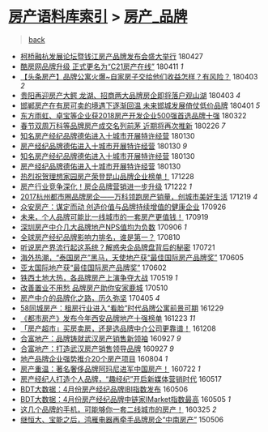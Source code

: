 [房产语料库索引](../../README.md)  > [房产_品牌](房产_品牌.md)
====
> [back](../README.md)

- [柯桥融杭发展论坛暨钱江房产品牌发布会盛大举行](http://jkwz.applinzi.com/ittc/7096715783126385680.html#%E6%9F%AF%E6%A1%A5%E8%9E%8D%E6%9D%AD%E5%8F%91%E5%B1%95%E8%AE%BA%E5%9D%9B%E6%9A%A8%E9%92%B1%E6%B1%9F%E6%88%BF%E4%BA%A7%E5%93%81%E7%89%8C%E5%8F%91%E5%B8%83%E4%BC%9A%E7%9B%9B%E5%A4%A7%E4%B8%BE%E8%A1%8C) 180427  
- [酷房网品牌升级 正式更名为“C21房产在线”](http://jkwz.applinzi.com/ittc/7090674945271268363.html#%E9%85%B7%E6%88%BF%E7%BD%91%E5%93%81%E7%89%8C%E5%8D%87%E7%BA%A7+%E6%AD%A3%E5%BC%8F%E6%9B%B4%E5%90%8D%E4%B8%BA%E2%80%9CC21%E6%88%BF%E4%BA%A7%E5%9C%A8%E7%BA%BF%E2%80%9D) 180411 *1* 
- [【头条房产】品牌公寓火爆~自家房子交给他们收益怎样？有风险？](http://jkwz.applinzi.com/ittc/7087825527387980816.html#%E3%80%90%E5%A4%B4%E6%9D%A1%E6%88%BF%E4%BA%A7%E3%80%91%E5%93%81%E7%89%8C%E5%85%AC%E5%AF%93%E7%81%AB%E7%88%86%7E%E8%87%AA%E5%AE%B6%E6%88%BF%E5%AD%90%E4%BA%A4%E7%BB%99%E4%BB%96%E4%BB%AC%E6%94%B6%E7%9B%8A%E6%80%8E%E6%A0%B7%EF%BC%9F%E6%9C%89%E9%A3%8E%E9%99%A9%EF%BC%9F) 180403 *2* 
- [贵阳再迎房产大鳄 龙湖、招商两大品牌房企即将落户观山湖](http://jkwz.applinzi.com/ittc/7087710122929554443.html#%E8%B4%B5%E9%98%B3%E5%86%8D%E8%BF%8E%E6%88%BF%E4%BA%A7%E5%A4%A7%E9%B3%84+%E9%BE%99%E6%B9%96%E3%80%81%E6%8B%9B%E5%95%86%E4%B8%A4%E5%A4%A7%E5%93%81%E7%89%8C%E6%88%BF%E4%BC%81%E5%8D%B3%E5%B0%86%E8%90%BD%E6%88%B7%E8%A7%82%E5%B1%B1%E6%B9%96) 180403 *4* 
- [邯郸房产在有房可卖的境遇下逐渐回温 未来邯城发展倚仗低价品牌](http://jkwz.applinzi.com/ittc/7087124589182452747.html#%E9%82%AF%E9%83%B8%E6%88%BF%E4%BA%A7%E5%9C%A8%E6%9C%89%E6%88%BF%E5%8F%AF%E5%8D%96%E7%9A%84%E5%A2%83%E9%81%87%E4%B8%8B%E9%80%90%E6%B8%90%E5%9B%9E%E6%B8%A9+%E6%9C%AA%E6%9D%A5%E9%82%AF%E5%9F%8E%E5%8F%91%E5%B1%95%E5%80%9A%E4%BB%97%E4%BD%8E%E4%BB%B7%E5%93%81%E7%89%8C) 180401 *5* 
- [东方雨虹、卓宝等企业获2018房产开发企业500强首选品牌十强](http://jkwz.applinzi.com/ittc/7083213907147883536.html#%E4%B8%9C%E6%96%B9%E9%9B%A8%E8%99%B9%E3%80%81%E5%8D%93%E5%AE%9D%E7%AD%89%E4%BC%81%E4%B8%9A%E8%8E%B72018%E6%88%BF%E4%BA%A7%E5%BC%80%E5%8F%91%E4%BC%81%E4%B8%9A500%E5%BC%BA%E9%A6%96%E9%80%89%E5%93%81%E7%89%8C%E5%8D%81%E5%BC%BA) 180322  
- [春节双周万科等品牌房产成交名列前茅 近期将再次推新](http://jkwz.applinzi.com/ittc/7074400218806486027.html#%E6%98%A5%E8%8A%82%E5%8F%8C%E5%91%A8%E4%B8%87%E7%A7%91%E7%AD%89%E5%93%81%E7%89%8C%E6%88%BF%E4%BA%A7%E6%88%90%E4%BA%A4%E5%90%8D%E5%88%97%E5%89%8D%E8%8C%85+%E8%BF%91%E6%9C%9F%E5%B0%86%E5%86%8D%E6%AC%A1%E6%8E%A8%E6%96%B0) 180226 *7* 
- [知名房产经纪品牌德佑进入十城市开展特许经营](http://jkwz.applinzi.com/ittc/7064423119962244106.html#%E7%9F%A5%E5%90%8D%E6%88%BF%E4%BA%A7%E7%BB%8F%E7%BA%AA%E5%93%81%E7%89%8C%E5%BE%B7%E4%BD%91%E8%BF%9B%E5%85%A5%E5%8D%81%E5%9F%8E%E5%B8%82%E5%BC%80%E5%B1%95%E7%89%B9%E8%AE%B8%E7%BB%8F%E8%90%A5) 180130  
- [房产经纪品牌德佑进入十城市开展特许经营](http://jkwz.applinzi.com/ittc/7064415731972572166.html#%E6%88%BF%E4%BA%A7%E7%BB%8F%E7%BA%AA%E5%93%81%E7%89%8C%E5%BE%B7%E4%BD%91%E8%BF%9B%E5%85%A5%E5%8D%81%E5%9F%8E%E5%B8%82%E5%BC%80%E5%B1%95%E7%89%B9%E8%AE%B8%E7%BB%8F%E8%90%A5) 180130 *9* 
- [知名房产经纪品牌德佑进入十城市开展特许经营](http://jkwz.applinzi.com/ittc/7064415300449993734.html#%E7%9F%A5%E5%90%8D%E6%88%BF%E4%BA%A7%E7%BB%8F%E7%BA%AA%E5%93%81%E7%89%8C%E5%BE%B7%E4%BD%91%E8%BF%9B%E5%85%A5%E5%8D%81%E5%9F%8E%E5%B8%82%E5%BC%80%E5%B1%95%E7%89%B9%E8%AE%B8%E7%BB%8F%E8%90%A5) 180130  
- [房产经纪品牌德佑进入十城市开展特许经营](http://jkwz.applinzi.com/ittc/7064415312265348106.html#%E6%88%BF%E4%BA%A7%E7%BB%8F%E7%BA%AA%E5%93%81%E7%89%8C%E5%BE%B7%E4%BD%91%E8%BF%9B%E5%85%A5%E5%8D%81%E5%9F%8E%E5%B8%82%E5%BC%80%E5%B1%95%E7%89%B9%E8%AE%B8%E7%BB%8F%E8%90%A5) 180130  
- [热烈祝贺理想家园房产荣登昆山品牌企业榜单！](http://jkwz.applinzi.com/ittc/7052154770586862608.html#%E7%83%AD%E7%83%88%E7%A5%9D%E8%B4%BA%E7%90%86%E6%83%B3%E5%AE%B6%E5%9B%AD%E6%88%BF%E4%BA%A7%E8%8D%A3%E7%99%BB%E6%98%86%E5%B1%B1%E5%93%81%E7%89%8C%E4%BC%81%E4%B8%9A%E6%A6%9C%E5%8D%95%EF%BC%81) 171228  
- [房产行业竞争深化！房企品牌营销进一步升级](http://jkwz.applinzi.com/ittc/7049866173687006225.html#%E6%88%BF%E4%BA%A7%E8%A1%8C%E4%B8%9A%E7%AB%9E%E4%BA%89%E6%B7%B1%E5%8C%96%EF%BC%81%E6%88%BF%E4%BC%81%E5%93%81%E7%89%8C%E8%90%A5%E9%94%80%E8%BF%9B%E4%B8%80%E6%AD%A5%E5%8D%87%E7%BA%A7) 171222 *1* 
- [2017杭州都市圈品牌房企——万科领跑房产销量，创城市美好生活](http://jkwz.applinzi.com/ittc/7048777963556832273.html#2017%E6%9D%AD%E5%B7%9E%E9%83%BD%E5%B8%82%E5%9C%88%E5%93%81%E7%89%8C%E6%88%BF%E4%BC%81%E2%80%94%E2%80%94%E4%B8%87%E7%A7%91%E9%A2%86%E8%B7%91%E6%88%BF%E4%BA%A7%E9%94%80%E9%87%8F%EF%BC%8C%E5%88%9B%E5%9F%8E%E5%B8%82%E7%BE%8E%E5%A5%BD%E7%94%9F%E6%B4%BB) 171219 *4* 
- [众安房产：谋定而动 创造价值与品牌持续增值的健康企业](http://jkwz.applinzi.com/ittc/7017600994651931665.html#%E4%BC%97%E5%AE%89%E6%88%BF%E4%BA%A7%EF%BC%9A%E8%B0%8B%E5%AE%9A%E8%80%8C%E5%8A%A8+%E5%88%9B%E9%80%A0%E4%BB%B7%E5%80%BC%E4%B8%8E%E5%93%81%E7%89%8C%E6%8C%81%E7%BB%AD%E5%A2%9E%E5%80%BC%E7%9A%84%E5%81%A5%E5%BA%B7%E4%BC%81%E4%B8%9A) 170926  
- [未来，个人品牌可能比一线城市的一套房产更值钱！](http://jkwz.applinzi.com/ittc/7014835260280538128.html#%E6%9C%AA%E6%9D%A5%EF%BC%8C%E4%B8%AA%E4%BA%BA%E5%93%81%E7%89%8C%E5%8F%AF%E8%83%BD%E6%AF%94%E4%B8%80%E7%BA%BF%E5%9F%8E%E5%B8%82%E7%9A%84%E4%B8%80%E5%A5%97%E6%88%BF%E4%BA%A7%E6%9B%B4%E5%80%BC%E9%92%B1%EF%BC%81) 170919  
- [深圳房产中介几大品牌地产NPS值均为负数](http://jkwz.applinzi.com/ittc/7010101503157863440.html#%E6%B7%B1%E5%9C%B3%E6%88%BF%E4%BA%A7%E4%B8%AD%E4%BB%8B%E5%87%A0%E5%A4%A7%E5%93%81%E7%89%8C%E5%9C%B0%E4%BA%A7NPS%E5%80%BC%E5%9D%87%E4%B8%BA%E8%B4%9F%E6%95%B0) 170906 *1* 
- [全球房产经纪品牌影响力排名，谁是第一？](http://jkwz.applinzi.com/ittc/7000250370453144592.html#%E5%85%A8%E7%90%83%E6%88%BF%E4%BA%A7%E7%BB%8F%E7%BA%AA%E5%93%81%E7%89%8C%E5%BD%B1%E5%93%8D%E5%8A%9B%E6%8E%92%E5%90%8D%EF%BC%8C%E8%B0%81%E6%98%AF%E7%AC%AC%E4%B8%80%EF%BC%9F) 170810  
- [听说房产界流行起这系统？解惑央企品牌盘背后的秘密](http://jkwz.applinzi.com/ittc/6992798864418276369.html#%E5%90%AC%E8%AF%B4%E6%88%BF%E4%BA%A7%E7%95%8C%E6%B5%81%E8%A1%8C%E8%B5%B7%E8%BF%99%E7%B3%BB%E7%BB%9F%EF%BC%9F%E8%A7%A3%E6%83%91%E5%A4%AE%E4%BC%81%E5%93%81%E7%89%8C%E7%9B%98%E8%83%8C%E5%90%8E%E7%9A%84%E7%A7%98%E5%AF%86) 170721  
- [海外热潮，“泰国房产”黑马，天使地产获“最佳国际房产品牌奖”](http://jkwz.applinzi.com/ittc/6975747420070609925.html#%E6%B5%B7%E5%A4%96%E7%83%AD%E6%BD%AE%EF%BC%8C%E2%80%9C%E6%B3%B0%E5%9B%BD%E6%88%BF%E4%BA%A7%E2%80%9D%E9%BB%91%E9%A9%AC%EF%BC%8C%E5%A4%A9%E4%BD%BF%E5%9C%B0%E4%BA%A7%E8%8E%B7%E2%80%9C%E6%9C%80%E4%BD%B3%E5%9B%BD%E9%99%85%E6%88%BF%E4%BA%A7%E5%93%81%E7%89%8C%E5%A5%96%E2%80%9D) 170605  
- [亚太国际地产获“最佳国际房产品牌奖”](http://jkwz.applinzi.com/ittc/6974606312066253829.html#%E4%BA%9A%E5%A4%AA%E5%9B%BD%E9%99%85%E5%9C%B0%E4%BA%A7%E8%8E%B7%E2%80%9C%E6%9C%80%E4%BD%B3%E5%9B%BD%E9%99%85%E6%88%BF%E4%BA%A7%E5%93%81%E7%89%8C%E5%A5%96%E2%80%9D) 170602  
- [铁西土地大热，各品牌房产上演争夺大战](http://jkwz.applinzi.com/ittc/6969431832520033284.html#%E9%93%81%E8%A5%BF%E5%9C%9F%E5%9C%B0%E5%A4%A7%E7%83%AD%EF%BC%8C%E5%90%84%E5%93%81%E7%89%8C%E6%88%BF%E4%BA%A7%E4%B8%8A%E6%BC%94%E4%BA%89%E5%A4%BA%E5%A4%A7%E6%88%98) 170519 *1* 
- [改善置业不用愁 品牌房产助你安家鹿城](http://jkwz.applinzi.com/ittc/6966063396314153989.html#%E6%94%B9%E5%96%84%E7%BD%AE%E4%B8%9A%E4%B8%8D%E7%94%A8%E6%84%81+%E5%93%81%E7%89%8C%E6%88%BF%E4%BA%A7%E5%8A%A9%E4%BD%A0%E5%AE%89%E5%AE%B6%E9%B9%BF%E5%9F%8E) 170510  
- [房产中介的品牌化之路，历久弥坚](http://jkwz.applinzi.com/ittc/6953095820848137220.html#%E6%88%BF%E4%BA%A7%E4%B8%AD%E4%BB%8B%E7%9A%84%E5%93%81%E7%89%8C%E5%8C%96%E4%B9%8B%E8%B7%AF%EF%BC%8C%E5%8E%86%E4%B9%85%E5%BC%A5%E5%9D%9A) 170405 *4* 
- [58同城房产：租房行业进入“看脸”时代品牌公寓前景可期](http://jkwz.applinzi.com/ittc/6916991723967611908.html#58%E5%90%8C%E5%9F%8E%E6%88%BF%E4%BA%A7%EF%BC%9A%E7%A7%9F%E6%88%BF%E8%A1%8C%E4%B8%9A%E8%BF%9B%E5%85%A5%E2%80%9C%E7%9C%8B%E8%84%B8%E2%80%9D%E6%97%B6%E4%BB%A3%E5%93%81%E7%89%8C%E5%85%AC%E5%AF%93%E5%89%8D%E6%99%AF%E5%8F%AF%E6%9C%9F) 161229  
- [《都市房产》发布今年西安品牌地产十强榜单](http://jkwz.applinzi.com/ittc/6914868604381430788.html#%E3%80%8A%E9%83%BD%E5%B8%82%E6%88%BF%E4%BA%A7%E3%80%8B%E5%8F%91%E5%B8%83%E4%BB%8A%E5%B9%B4%E8%A5%BF%E5%AE%89%E5%93%81%E7%89%8C%E5%9C%B0%E4%BA%A7%E5%8D%81%E5%BC%BA%E6%A6%9C%E5%8D%95) 161223 *11* 
- [「房产超市」买房卖房，还是选品牌中介公司更靠谱！](http://jkwz.applinzi.com/ittc/6909316615262176261.html#%E3%80%8C%E6%88%BF%E4%BA%A7%E8%B6%85%E5%B8%82%E3%80%8D%E4%B9%B0%E6%88%BF%E5%8D%96%E6%88%BF%EF%BC%8C%E8%BF%98%E6%98%AF%E9%80%89%E5%93%81%E7%89%8C%E4%B8%AD%E4%BB%8B%E5%85%AC%E5%8F%B8%E6%9B%B4%E9%9D%A0%E8%B0%B1%EF%BC%81) 161208  
- [合富地产：品牌铸就武汉房产销售新领袖](http://jkwz.applinzi.com/ittc/6882461755250312196.html#%E5%90%88%E5%AF%8C%E5%9C%B0%E4%BA%A7%EF%BC%9A%E5%93%81%E7%89%8C%E9%93%B8%E5%B0%B1%E6%AD%A6%E6%B1%89%E6%88%BF%E4%BA%A7%E9%94%80%E5%94%AE%E6%96%B0%E9%A2%86%E8%A2%96) 160927 *9* 
- [合富地产：打造武汉房产销售领导品牌](http://jkwz.applinzi.com/ittc/6882459462773769221.html#%E5%90%88%E5%AF%8C%E5%9C%B0%E4%BA%A7%EF%BC%9A%E6%89%93%E9%80%A0%E6%AD%A6%E6%B1%89%E6%88%BF%E4%BA%A7%E9%94%80%E5%94%AE%E9%A2%86%E5%AF%BC%E5%93%81%E7%89%8C) 160927 *9* 
- [地产品牌企业强势推介20个房产项目](http://jkwz.applinzi.com/ittc/6862537859524985861.html#%E5%9C%B0%E4%BA%A7%E5%93%81%E7%89%8C%E4%BC%81%E4%B8%9A%E5%BC%BA%E5%8A%BF%E6%8E%A8%E4%BB%8B20%E4%B8%AA%E6%88%BF%E4%BA%A7%E9%A1%B9%E7%9B%AE) 160804 *1* 
- [房产重温：著名奢侈品牌阿玛尼进军中国房产！](http://jkwz.applinzi.com/ittc/6857785497186993156.html#%E6%88%BF%E4%BA%A7%E9%87%8D%E6%B8%A9%EF%BC%9A%E8%91%97%E5%90%8D%E5%A5%A2%E4%BE%88%E5%93%81%E7%89%8C%E9%98%BF%E7%8E%9B%E5%B0%BC%E8%BF%9B%E5%86%9B%E4%B8%AD%E5%9B%BD%E6%88%BF%E4%BA%A7%EF%BC%81) 160722 *1* 
- [房产经纪人打造个人品牌，“趣经纪”开启新媒体营销时代](http://jkwz.applinzi.com/ittc/6833158956650071045.html#%E6%88%BF%E4%BA%A7%E7%BB%8F%E7%BA%AA%E4%BA%BA%E6%89%93%E9%80%A0%E4%B8%AA%E4%BA%BA%E5%93%81%E7%89%8C%EF%BC%8C%E2%80%9C%E8%B6%A3%E7%BB%8F%E7%BA%AA%E2%80%9D%E5%BC%80%E5%90%AF%E6%96%B0%E5%AA%92%E4%BD%93%E8%90%A5%E9%94%80%E6%97%B6%E4%BB%A3) 160517  
- [BDT大数据：4月份房产经纪品牌IBI指数发布](http://jkwz.applinzi.com/ittc/6829149370569982981.html#BDT%E5%A4%A7%E6%95%B0%E6%8D%AE%EF%BC%9A4%E6%9C%88%E4%BB%BD%E6%88%BF%E4%BA%A7%E7%BB%8F%E7%BA%AA%E5%93%81%E7%89%8CIBI%E6%8C%87%E6%95%B0%E5%8F%91%E5%B8%83) 160506  
- [BDT大数据：4月份房产经纪品牌中链家IMarket指数最高](http://jkwz.applinzi.com/ittc/6828773050245710852.html#BDT%E5%A4%A7%E6%95%B0%E6%8D%AE%EF%BC%9A4%E6%9C%88%E4%BB%BD%E6%88%BF%E4%BA%A7%E7%BB%8F%E7%BA%AA%E5%93%81%E7%89%8C%E4%B8%AD%E9%93%BE%E5%AE%B6IMarket%E6%8C%87%E6%95%B0%E6%9C%80%E9%AB%98) 160505 *1* 
- [这几个品牌的手机，可能够你一套二线城市的房产！](http://jkwz.applinzi.com/ittc/6813275732352435204.html#%E8%BF%99%E5%87%A0%E4%B8%AA%E5%93%81%E7%89%8C%E7%9A%84%E6%89%8B%E6%9C%BA%EF%BC%8C%E5%8F%AF%E8%83%BD%E5%A4%9F%E4%BD%A0%E4%B8%80%E5%A5%97%E4%BA%8C%E7%BA%BF%E5%9F%8E%E5%B8%82%E7%9A%84%E6%88%BF%E4%BA%A7%EF%BC%81) 160325 *2* 
- [继恒大、宝能之后，鸿雁电器再牵手品牌房企“中南房产”](http://jkwz.applinzi.com/ittc/547650611409133065.html#%E7%BB%A7%E6%81%92%E5%A4%A7%E3%80%81%E5%AE%9D%E8%83%BD%E4%B9%8B%E5%90%8E%EF%BC%8C%E9%B8%BF%E9%9B%81%E7%94%B5%E5%99%A8%E5%86%8D%E7%89%B5%E6%89%8B%E5%93%81%E7%89%8C%E6%88%BF%E4%BC%81%E2%80%9C%E4%B8%AD%E5%8D%97%E6%88%BF%E4%BA%A7%E2%80%9D) 150506  
